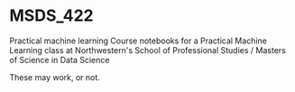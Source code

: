 # MSDS_422
Practical machine learning
Course notebooks for a Practical Machine Learning class at Northwestern's School of Professional Studies / Masters of Science in Data Science

These may work, or not.
